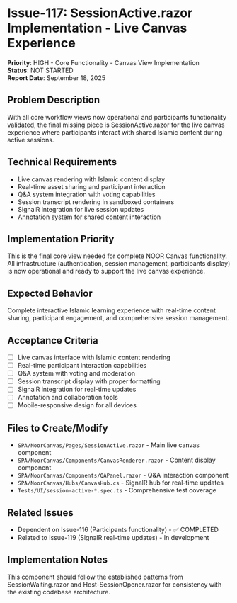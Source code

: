 # Issue-117: SessionActive.razor Implementation - Live Canvas Experience

**Priority**: HIGH - Core Functionality - Canvas View Implementation  
**Status**: NOT STARTED  
**Report Date**: September 18, 2025

## **Problem Description**
With all core workflow views now operational and participants functionality validated, the final missing piece is SessionActive.razor for the live canvas experience where participants interact with shared Islamic content during active sessions.

## **Technical Requirements**
- Live canvas rendering with Islamic content display
- Real-time asset sharing and participant interaction
- Q&A system integration with voting capabilities  
- Session transcript rendering in sandboxed containers
- SignalR integration for live session updates
- Annotation system for shared content interaction

## **Implementation Priority**
This is the final core view needed for complete NOOR Canvas functionality. All infrastructure (authentication, session management, participants display) is now operational and ready to support the live canvas experience.

## **Expected Behavior**
Complete interactive Islamic learning experience with real-time content sharing, participant engagement, and comprehensive session management.

## **Acceptance Criteria**
- [ ] Live canvas interface with Islamic content rendering
- [ ] Real-time participant interaction capabilities
- [ ] Q&A system with voting and moderation
- [ ] Session transcript display with proper formatting
- [ ] SignalR integration for real-time updates
- [ ] Annotation and collaboration tools
- [ ] Mobile-responsive design for all devices

## **Files to Create/Modify**
- `SPA/NoorCanvas/Pages/SessionActive.razor` - Main live canvas component
- `SPA/NoorCanvas/Components/CanvasRenderer.razor` - Content display component
- `SPA/NoorCanvas/Components/QAPanel.razor` - Q&A interaction component
- `SPA/NoorCanvas/Hubs/CanvasHub.cs` - SignalR hub for real-time updates
- `Tests/UI/session-active-*.spec.ts` - Comprehensive test coverage

## **Related Issues**
- Dependent on Issue-116 (Participants functionality) - ✅ COMPLETED
- Related to Issue-119 (SignalR real-time updates) - In development

## **Implementation Notes**
This component should follow the established patterns from SessionWaiting.razor and Host-SessionOpener.razor for consistency with the existing codebase architecture.